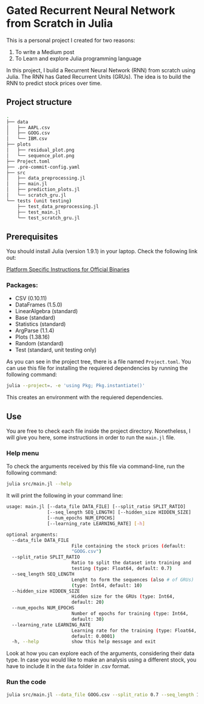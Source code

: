 # Gated Recurrent Neural Network from Scratch in Julia

This is a personal project I created for two reasons:

<ol>
  <li>To write a Medium post</li>
  <li>To Learn and explore Julia programming language</li>
</ol>

In this project, I build a Recurrent Neural Network (RNN) from scratch using Julia. The RNN has Gated Recurrent Units (GRUs). The idea is to build the RNN to predict stock prices over time.

## Project structure

```bash
.
├── data
│   ├── AAPL.csv
│   ├── GOOG.csv
│   └── IBM.csv
├── plots
│   ├── residual_plot.png
│   └── sequence_plot.png
├── Project.toml
├── .pre-commit-config.yaml
├── src
│   ├── data_preprocessing.jl
│   ├── main.jl
│   ├── prediction_plots.jl
│   └── scratch_gru.jl
└── tests (unit testing)
    ├── test_data_preprocessing.jl
    ├── test_main.jl
    └── test_scratch_gru.jl
```

## Prerequisites

You should install Julia (version 1.9.1) in your laptop. Check the following link out:

[Platform Specific Instructions for Official Binaries](https://julialang.org/downloads/platform/)

### Packages:
- CSV (0.10.11)
- DataFrames (1.5.0)
- LinearAlgebra (standard)
- Base (standard)
- Statistics (standard)
- ArgParse (1.1.4)
- Plots (1.38.16)
- Random (standard)
- Test (standard, unit testing only)

As you can see in the project tree, there is a file named ```Project.toml```. You can use this file for installing the requiered dependencies by running the following command:

```bash
julia --project=. -e 'using Pkg; Pkg.instantiate()'
```
This creates an environment with the requiered dependencies.

## Use

You are free to check each file inside the project directory. Nonetheless, I will give you here, some instructions in order to run the ```main.jl``` file.

### Help menu

To check the arguments received by this file via command-line, run the following command:

```bash
julia src/main.jl --help
```
It will print the following in your command line:

```bash
usage: main.jl [--data_file DATA_FILE] [--split_ratio SPLIT_RATIO]
               [--seq_length SEQ_LENGTH] [--hidden_size HIDDEN_SIZE]
               [--num_epochs NUM_EPOCHS]
               [--learning_rate LEARNING_RATE] [-h]

optional arguments:
  --data_file DATA_FILE
                        File containing the stock prices (default:
                        "GOOG.csv")
  --split_ratio SPLIT_RATIO
                        Ratio to split the dataset into training and
                        testing (type: Float64, default: 0.7)
  --seq_length SEQ_LENGTH
                        Lenght to form the sequences (also # of GRUs)
                        (type: Int64, default: 10)
  --hidden_size HIDDEN_SIZE
                        Hidden size for the GRUs (type: Int64,
                        default: 20)
  --num_epochs NUM_EPOCHS
                        Number of epochs for training (type: Int64,
                        default: 30)
  --learning_rate LEARNING_RATE
                        Learning rate for the training (type: Float64,
                        default: 0.0001)
  -h, --help            show this help message and exit

```

Look at how you can explore each of the arguments, considering their data type. In case you would like to make an analysis using a different stock, you have to include it in the ```data``` folder in .csv format.

### Run the code

```bash
julia src/main.jl --data_file GOOG.csv --split_ratio 0.7 --seq_length 10 --hidden_size 70 --num_epochs 1000 --learning_rate 0.00001
```